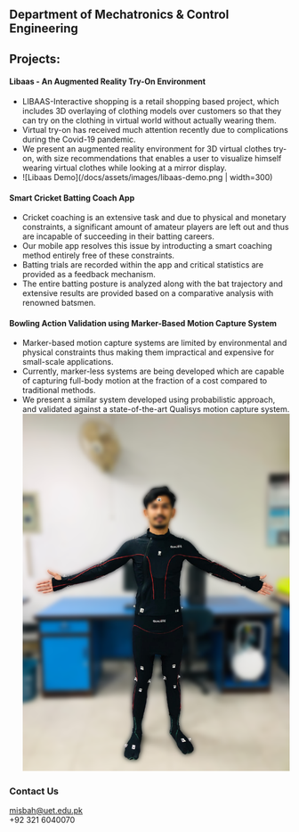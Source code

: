 ## Department of Mechatronics & Control Engineering

## **Projects:**

#### Libaas - An Augmented Reality Try-On Environment
- LIBAAS-Interactive shopping is a retail shopping based project, which includes 3D overlaying of clothing models over customers so that they can try on the clothing in virtual world without actually wearing them.
- Virtual try-on has received much attention recently due to complications during the Covid-19 pandemic. 
- We present an augmented reality environment for 3D virtual clothes try-on, with size recommendations that enables a user to visualize himself wearing virtual clothes while looking at a mirror display.
- ![Libaas Demo](/docs/assets/images/libaas-demo.png | width=300)

#### Smart Cricket Batting Coach App
- Cricket coaching is an extensive task and due to physical and monetary constraints, a significant amount of amateur players are left out and thus are incapable of succeeding in their batting careers.
- Our mobile app resolves this issue by introducting a smart coaching method entirely free of these constraints.
- Batting trials are recorded within the app and critical statistics are provided as a feedback mechanism.
- The entire batting posture is analyzed along with the bat trajectory and extensive results are provided based on a comparative analysis with renowned batsmen.

#### Bowling Action Validation using Marker-Based Motion Capture System
- Marker-based motion capture systems are limited by environmental and physical constraints thus making them impractical and expensive for small-scale applications.
- Currently, marker-less systems are being developed which are capable of capturing full-body motion at the fraction of a cost compared to traditional methods.
- We present a similar system developed using probabilistic approach, and validated against a state-of-the-art Qualisys motion capture system.
![Motion capture suit](/docs/assets/images/frontblurred.png)


### Contact Us
misbah@uet.edu.pk
\
+92 321 6040070
